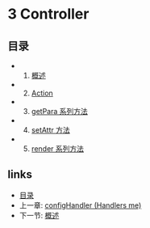 # 3 Controller

## 目录
   * 1. [概述](3.1.md)
   * 2. [Action](3.2.md)
   * 3. [getPara 系列方法](3.3.md)
   * 4. [setAttr 方法](3.4.md)
   * 5. [render 系列方法](3.5.md)

## links
   * [目录](<preface.md>)
   * 上一章: [configHandler (Handlers me)](<2.6.md>)
   * 下一节: [概述](<3.1.md>)

